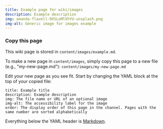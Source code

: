 ```yaml
---
title: Example page for wiki/images 
description: Example description
img: amanda-flavell-9XSLoMlVhYU-unsplash.png
img-alt: Generic image for images example
---
```

### Copy this page
This wiki page is stored in <code>content/images/example.md</code>.

To make a new page in <code>content/images</code>,
simply copy this page 
to a new file (e.g., "my-new-page.md"):
<code>content/images/my-new-page.md</code>

Edit your new page as you see fit. 
Start by changing the YAML block at the top of your copied file:

```
title: Example title
description: Example description
img: The file name or URL of an optional image
img-alt: The accessibility label for the image
order: The display order of this page in the channel. Pages with the same number are sorted alphabetically
```

Everything below the YAML header is 
[Markdown](https://www.markdownguide.org/basic-syntax).
